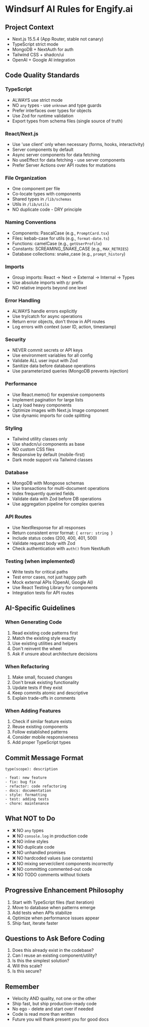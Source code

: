 # Windsurf AI Rules for Engify.ai

## Project Context
- Next.js 15.5.4 (App Router, stable not canary)
- TypeScript strict mode
- MongoDB + NextAuth for auth
- Tailwind CSS + shadcn/ui
- OpenAI + Google AI integration

## Code Quality Standards

### TypeScript
- ALWAYS use strict mode
- NO `any` types - use `unknown` and type guards
- Prefer interfaces over types for objects
- Use Zod for runtime validation
- Export types from schema files (single source of truth)

### React/Next.js
- Use 'use client' only when necessary (forms, hooks, interactivity)
- Server components by default
- Async server components for data fetching
- No useEffect for data fetching - use server components
- Prefer Server Actions over API routes for mutations

### File Organization
- One component per file
- Co-locate types with components
- Shared types in `/lib/schemas`
- Utils in `/lib/utils`
- NO duplicate code - DRY principle

### Naming Conventions
- Components: PascalCase (e.g., `PromptCard.tsx`)
- Files: kebab-case for utils (e.g., `format-date.ts`)
- Functions: camelCase (e.g., `getUserProfile`)
- Constants: SCREAMING_SNAKE_CASE (e.g., `MAX_RETRIES`)
- Database collections: snake_case (e.g., `prompt_history`)

### Imports
- Group imports: React → Next → External → Internal → Types
- Use absolute imports with `@/` prefix
- NO relative imports beyond one level

### Error Handling
- ALWAYS handle errors explicitly
- Use try/catch for async operations
- Return error objects, don't throw in API routes
- Log errors with context (user ID, action, timestamp)

### Security
- NEVER commit secrets or API keys
- Use environment variables for all config
- Validate ALL user input with Zod
- Sanitize data before database operations
- Use parameterized queries (MongoDB prevents injection)

### Performance
- Use React.memo() for expensive components
- Implement pagination for large lists
- Lazy load heavy components
- Optimize images with Next.js Image component
- Use dynamic imports for code splitting

### Styling
- Tailwind utility classes only
- Use shadcn/ui components as base
- NO custom CSS files
- Responsive by default (mobile-first)
- Dark mode support via Tailwind classes

### Database
- MongoDB with Mongoose schemas
- Use transactions for multi-document operations
- Index frequently queried fields
- Validate data with Zod before DB operations
- Use aggregation pipeline for complex queries

### API Routes
- Use NextResponse for all responses
- Return consistent error format: `{ error: string }`
- Include status codes (200, 400, 401, 500)
- Validate request body with Zod
- Check authentication with `auth()` from NextAuth

### Testing (when implemented)
- Write tests for critical paths
- Test error cases, not just happy path
- Mock external APIs (OpenAI, Google AI)
- Use React Testing Library for components
- Integration tests for API routes

## AI-Specific Guidelines

### When Generating Code
1. Read existing code patterns first
2. Match the existing style exactly
3. Use existing utilities and helpers
4. Don't reinvent the wheel
5. Ask if unsure about architecture decisions

### When Refactoring
1. Make small, focused changes
2. Don't break existing functionality
3. Update tests if they exist
4. Keep commits atomic and descriptive
5. Explain trade-offs in comments

### When Adding Features
1. Check if similar feature exists
2. Reuse existing components
3. Follow established patterns
4. Consider mobile responsiveness
5. Add proper TypeScript types

## Commit Message Format
```
type(scope): description

- feat: new feature
- fix: bug fix
- refactor: code refactoring
- docs: documentation
- style: formatting
- test: adding tests
- chore: maintenance
```

## What NOT to Do
- ❌ NO `any` types
- ❌ NO `console.log` in production code
- ❌ NO inline styles
- ❌ NO duplicate code
- ❌ NO unhandled promises
- ❌ NO hardcoded values (use constants)
- ❌ NO mixing server/client components incorrectly
- ❌ NO committing commented-out code
- ❌ NO TODO comments without tickets

## Progressive Enhancement Philosophy
1. Start with TypeScript files (fast iteration)
2. Move to database when patterns emerge
3. Add tests when APIs stabilize
4. Optimize when performance issues appear
5. Ship fast, iterate faster

## Questions to Ask Before Coding
1. Does this already exist in the codebase?
2. Can I reuse an existing component/utility?
3. Is this the simplest solution?
4. Will this scale?
5. Is this secure?

## Remember
- Velocity AND quality, not one or the other
- Ship fast, but ship production-ready code
- No ego - delete and start over if needed
- Code is read more than written
- Future you will thank present you for good docs
